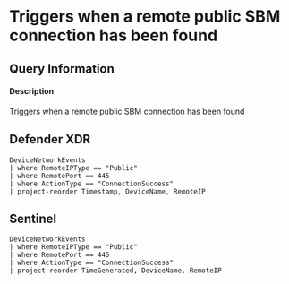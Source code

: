 # Triggers when a remote public SBM connection has been found

## Query Information

#### Description
Triggers when a remote public SBM connection has been found

## Defender XDR
```KQL
DeviceNetworkEvents
| where RemoteIPType == "Public"
| where RemotePort == 445
| where ActionType == "ConnectionSuccess"
| project-reorder Timestamp, DeviceName, RemoteIP
```

## Sentinel
```KQL
DeviceNetworkEvents
| where RemoteIPType == "Public"
| where RemotePort == 445
| where ActionType == "ConnectionSuccess"
| project-reorder TimeGenerated, DeviceName, RemoteIP
```
